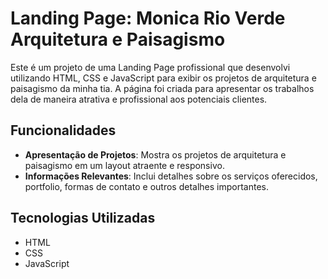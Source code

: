 # Landing Page: Monica Rio Verde Arquitetura e Paisagismo

Este é um projeto de uma Landing Page profissional que desenvolvi utilizando HTML, CSS e JavaScript para exibir os projetos de arquitetura e paisagismo da minha tia. A página foi criada para apresentar os trabalhos dela de maneira atrativa e profissional aos potenciais clientes.

## Funcionalidades

- **Apresentação de Projetos**: Mostra os projetos de arquitetura e paisagismo em um layout atraente e responsivo.
- **Informações Relevantes**: Inclui detalhes sobre os serviços oferecidos, portfolio, formas de contato e outros detalhes importantes.

## Tecnologias Utilizadas

- HTML
- CSS
- JavaScript
